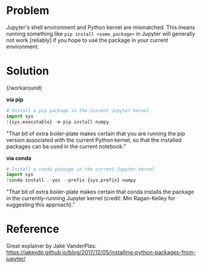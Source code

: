 # Problem
 Jupyter's shell environment and Python kernel are mismatched. This means running something like `pip install <some_package>` in Jupyter will generally not work [reliably] if you hope to use the package in your current environment.

# Solution
(/workaround)


**via pip**
```python
# Install a pip package in the current Jupyter kernel
import sys
!{sys.executable} -m pip install numpy
```
"That bit of extra boiler-plate makes certain that you are running the pip version associated with the current Python kernel, so that the installed packages can be used in the current notebook."


**via conda**
```python
# Install a conda package in the current Jupyter kernel
import sys
!conda install --yes --prefix {sys.prefix} numpy
```
"That bit of extra boiler-plate makes certain that conda installs the package in the currently-running Jupyter kernel (credit: Min Ragan-Kelley for suggesting this approach)."

# Reference
Great explainer by Jake VanderPlas:
https://jakevdp.github.io/blog/2017/12/05/installing-python-packages-from-jupyter/
